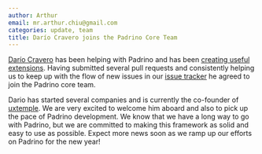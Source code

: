 ```yaml
---
author: Arthur
email: mr.arthur.chiu@gmail.com
categories: update, team
title: Darío Cravero joins the Padrino Core Team
---
```


[Darío Cravero](https://github.com/dariocravero) has been helping with Padrino and has been [creating useful extensions](https://github.com/dariocravero/declarative_authorization_padrino). Having submitted several pull requests and consistently helping us to keep up with the flow of new issues in our [issue tracker](https://github.com/padrino/padrino-framework/issues) he agreed to join the Padrino core team.


Dario has started several companies and is currently the co-founder of [uxtemple](http://www.uxtemple.com/). We are very excited to welcome him aboard and also to pick up the pace of Padrino development. We know that we have a long way to go with Padrino, but we are committed to making this framework as solid and easy to use as possible. Expect more news soon as we ramp up our efforts on Padrino for the new year!
